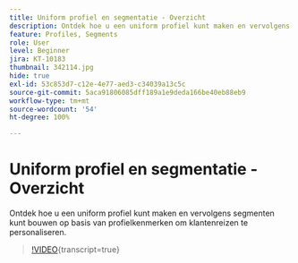 ```yaml
---
title: Uniform profiel en segmentatie - Overzicht
description: Ontdek hoe u een uniform profiel kunt maken en vervolgens segmenten kunt bouwen op basis van profielkenmerken om klantenreizen te personaliseren.
feature: Profiles, Segments
role: User
level: Beginner
jira: KT-10183
thumbnail: 342114.jpg
hide: true
exl-id: 53c853d7-c12e-4e77-aed3-c34039a13c5c
source-git-commit: 5aca91806085dff189a1e9deda166be40eb88eb9
workflow-type: tm+mt
source-wordcount: '54'
ht-degree: 100%

---
```


# Uniform profiel en segmentatie - Overzicht

Ontdek hoe u een uniform profiel kunt maken en vervolgens segmenten kunt bouwen op basis van profielkenmerken om klantenreizen te personaliseren.

>[!VIDEO](https://video.tv.adobe.com/v/342114?quality=12&learn=on){transcript=true}
